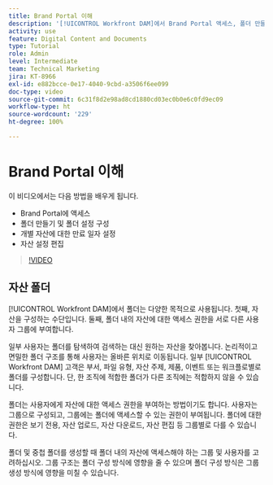 ```yaml
---
title: Brand Portal 이해
description: '[!UICONTROL Workfront DAM]에서 Brand Portal 액세스, 폴더 만들기, 개별 자산에 대한 만료 일자 설정, 자산 설정을 편집하는 방법을 알아봅니다.'
activity: use
feature: Digital Content and Documents
type: Tutorial
role: Admin
level: Intermediate
team: Technical Marketing
jira: KT-8966
exl-id: e882bcce-0e17-4040-9cbd-a3506f6ee099
doc-type: video
source-git-commit: 6c31f8d2e98ad8cd1880cd03ec0b0e6c0fd9ec09
workflow-type: ht
source-wordcount: '229'
ht-degree: 100%

---
```


# Brand Portal 이해

이 비디오에서는 다음 방법을 배우게 됩니다.

* Brand Portal에 액세스
* 폴더 만들기 및 폴더 설정 구성
* 개별 자산에 대한 만료 일자 설정
* 자산 설정 편집

>[!VIDEO](https://video.tv.adobe.com/v/335229/?quality=12&learn=on)

## 자산 폴더

[!UICONTROL Workfront DAM]에서 폴더는 다양한 목적으로 사용됩니다. 첫째, 자산을 구성하는 수단입니다. 둘째, 폴더 내의 자산에 대한 액세스 권한을 서로 다른 사용자 그룹에 부여합니다.

일부 사용자는 폴더를 탐색하여 검색하는 대신 원하는 자산을 찾아봅니다. 논리적이고 면밀한 폴더 구조를 통해 사용자는 올바른 위치로 이동됩니다. 일부 [!UICONTROL Workfront DAM] 고객은 부서, 파일 유형, 자산 주제, 제품, 이벤트 또는 워크플로별로 폴더를 구성합니다. 단, 한 조직에 적합한 폴더가 다른 조직에는 적합하지 않을 수 있습니다.

폴더는 사용자에게 자산에 대한 액세스 권한을 부여하는 방법이기도 합니다. 사용자는 그룹으로 구성되고, 그룹에는 폴더에 액세스할 수 있는 권한이 부여됩니다. 폴더에 대한 권한은 보기 전용, 자산 업로드, 자산 다운로드, 자산 편집 등 그룹별로 다를 수 있습니다.

폴더 및 중첩 폴더를 생성할 때 폴더 내의 자산에 액세스해야 하는 그룹 및 사용자를 고려하십시오. 그룹 구조는 폴더 구성 방식에 영향을 줄 수 있으며 폴더 구성 방식은 그룹 생성 방식에 영향을 미칠 수 있습니다.
